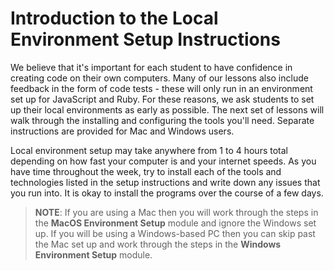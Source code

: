 # Introduction to the Local Environment Setup Instructions

We believe that it's important for each student to have confidence in creating
code on their own computers. Many of our lessons also include feedback in the
form of code tests - these will only run in an environment set up for JavaScript
and Ruby. For these reasons, we ask students to set up their local environments
as early as possible. The next set of lessons will walk through the installing
and configuring the tools you'll need. Separate instructions are provided for
Mac and Windows users.

Local environment setup may take anywhere from 1 to 4 hours total depending on
how fast your computer is and your internet speeds. As you have time throughout
the week, try to install each of the tools and technologies listed in the setup
instructions and write down any issues that you run into. It is okay to install
the programs over the course of a few days.

> **NOTE**: If you are using a Mac then you will work through the steps in the
> **MacOS Environment Setup** module and ignore the Windows set up. If you will
> be using a Windows-based PC then you can skip past the Mac set up and work
> through the steps in the **Windows Environment Setup** module.
